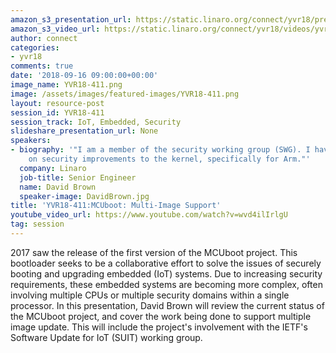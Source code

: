 ```yaml
---
amazon_s3_presentation_url: https://static.linaro.org/connect/yvr18/presentations/yvr18-411.pdf
amazon_s3_video_url: https://static.linaro.org/connect/yvr18/videos/yvr18-411.mp4
author: connect
categories:
- yvr18
comments: true
date: '2018-09-16 09:00:00+00:00'
image_name: YVR18-411.png
image: /assets/images/featured-images/YVR18-411.png
layout: resource-post
session_id: YVR18-411
session_track: IoT, Embedded, Security
slideshare_presentation_url: None
speakers:
- biography: '"I am a member of the security working group (SWG). I have been working
    on security improvements to the kernel, specifically for Arm."'
  company: Linaro
  job-title: Senior Engineer
  name: David Brown
  speaker-image: DavidBrown.jpg
title: 'YVR18-411:MCUboot: Multi-Image Support'
youtube_video_url: https://www.youtube.com/watch?v=wvd4ilIrlgU
tag: session
---
```


2017 saw the release of the first version of the MCUboot project.
This bootloader seeks to be a collaborative effort to solve the issues
of securely booting and upgrading embedded (IoT) systems.  Due to
increasing security requirements, these embedded systems are becoming
more complex, often involving multiple CPUs or multiple security
domains within a single processor.  In this presentation, David Brown
will review the current status of the MCUboot project, and cover the
work being done to support multiple image update.  This will include
the project's involvement with the IETF's Software Update for IoT
(SUIT) working group.
